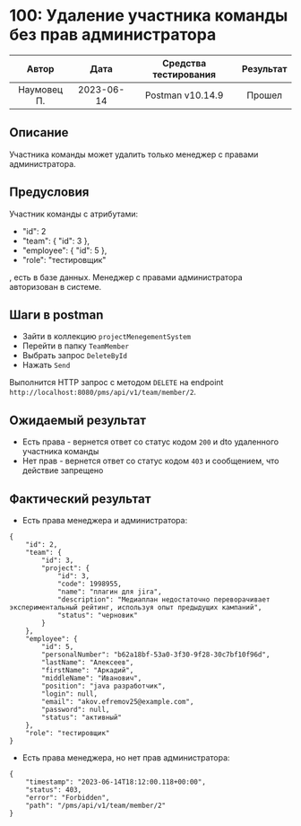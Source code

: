 # 100: Удаление участника команды без прав администратора

|    Автор    |    Дата    | Средства тестирования | Результат |
|:-----------:|:----------:|:---------------------:|:---------:|
| Наумовец П. | 2023-06-14 |   Postman v10.14.9    |  Прошел   |

## Описание

Участника команды может удалить только менеджер с правами администратора.

## Предусловия

Участник команды с атрибутами:

* "id": 2
* "team": {
  "id": 3
  },
* "employee": {
  "id": 5
  },
* "role": "тестировщик"

, есть в базе данных. Менеджер с правами администратора авторизован в системе.

## Шаги в postman

* Зайти в коллекцию `projectMenegementSystem`
* Перейти в папку `TeamMember`
* Выбрать запрос `DeleteById`
* Нажать `Send`

Выполнится HTTP запрос с методом `DELETE` на endpoint `http://localhost:8080/pms/api/v1/team/member/2`.

## Ожидаемый результат

* Есть права - вернется ответ со статус кодом `200` и dto удаленного участника команды
* Нет прав - вернется ответ со статус кодом `403` и сообщением, что действие запрещено

## Фактический результат

* Есть права менеджера и администратора:

```
{
    "id": 2,
    "team": {
        "id": 3,
        "project": {
            "id": 3,
            "code": 1998955,
            "name": "плагин для jira",
            "description": "Медиаплан недостаточно переворачивает экспериментальный рейтинг, используя опыт предыдущих кампаний",
            "status": "черновик"
        }
    },
    "employee": {
        "id": 5,
        "personalNumber": "b62a18bf-53a0-3f30-9f28-30c7bf10f96d",
        "lastName": "Алексеев",
        "firstName": "Аркадий",
        "middleName": "Иванович",
        "position": "java разработчик",
        "login": null,
        "email": "akov.efremov25@example.com",
        "password": null,
        "status": "активный"
    },
    "role": "тестировщик"
}
```

* Есть права менеджера, но нет прав администратора:

```
{
    "timestamp": "2023-06-14T18:12:00.118+00:00",
    "status": 403,
    "error": "Forbidden",
    "path": "/pms/api/v1/team/member/2"
}
```